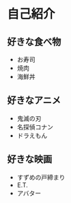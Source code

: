 # 自己紹介


## 好きな食べ物
- お寿司
- 焼肉
- 海鮮丼


## 好きなアニメ

 - 鬼滅の刃
 - 名探偵コナン
 - ドラえもん
 

## 好きな映画
- すずめの戸締まり
- E.T.
- アバター

